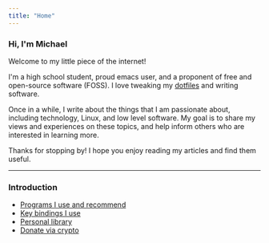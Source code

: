 ```yaml
---
title: "Home"
---
```


### Hi, I'm Michael

Welcome to my little piece of the internet!

I'm a high school student, proud emacs user, and a proponent of free and open-source software (FOSS). I love tweaking my [dotfiles](https://github.com/michaelneuper/dotfiles) and writing software.

Once in a while, I write about the things that I am passionate about, including technology, Linux, and low level software.
My goal is to share my views and experiences on these topics, and help inform others who are interested in learning more.

Thanks for stopping by! I hope you enjoy reading my articles and find them useful.

---

### Introduction

- [Programs I use and recommend](/pages/software/)
- [Key bindings I use](/pages/keybindings/)
- [Personal library](/pages/library)
- [Donate via crypto](/pages/donate/)
<!-- - [Contact me](/pages/contact/) -->